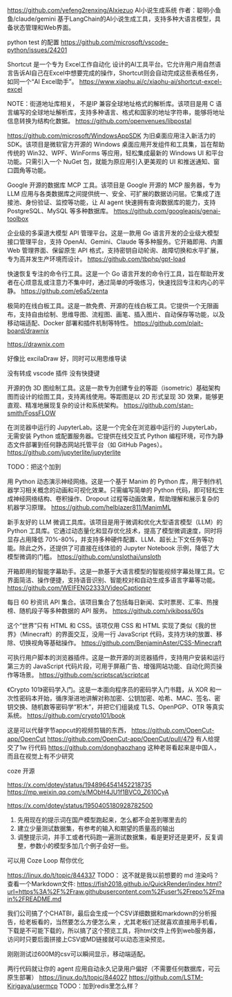 


https://github.com/yefeng2renxing/AIxiezuo
AI小说生成系统 作者：聪明小鱼鱼/claude/gemini
基于LangChain的AI小说生成工具，支持多种大语言模型，具备状态管理和Web界面。



python test 的配置
https://github.com/microsoft/vscode-python/issues/24201

Shortcut 是一个专为 Excel工作自动化 设计的AI工具平台。它允许用户用自然语言告诉AI自己在Excel中想要完成的操作，Shortcut则会自动完成这些表格任务，如同一个“AI Excel助手”。
https://www.xiaohu.ai/c/xiaohu-ai/shortcut-excel-excel




NOTE：街道地址库相关， 不是IP
兼容全球地址格式的解析库。该项目是用 C 语言编写的全球地址解析库，支持多种语言、格式和国家的地址字符串，能够将地址信息转换为结构化数据。
https://github.com/openvenues/libpostal


https://github.com/microsoft/WindowsAppSDK
为旧桌面应用注入新活力的 SDK。该项目是微软官方开源的 Windows 桌面应用开发组件和工具集，旨在帮助传统的 Win32、WPF、WinForms 等应用，轻松集成最新的 Windows UI 和平台功能。只需引入一个 NuGet 包，就能为原应用引入更美观的 UI 和推送通知、窗口圆角等功能。

Google 开源的数据库 MCP 工具。该项目是 Google 开源的 MCP 服务器，专为 LLM 应用与各类数据库之间提供统一、安全、可扩展的数据访问层。它集成了连接池、身份验证、监控等功能，让 AI agent 快速拥有查询数据库的能力，支持 PostgreSQL、MySQL 等多种数据库。
https://github.com/googleapis/genai-toolbox

企业级的多渠道大模型 API 管理平台。这是一款用 Go 语言开发的企业级大模型接口管理平台，支持 OpenAI、Gemini、Claude 等多种服务。它开箱即用、内置 Web 管理界面、保留原生 API 格式，支持密钥自动轮询、故障切换和水平扩展，专为高并发生产环境而设计。
https://github.com/tbphp/gpt-load

快速恢复专注的命令行工具。这是一个 Go 语言开发的命令行工具，旨在帮助开发者在心烦意乱或注意力不集中时，通过简单的呼吸练习，快速找回专注和内心的平静。
https://github.com/e6a5/zenta


极简的在线白板工具。这是一款免费、开源的在线白板工具。它提供一个无限画布，支持自由绘制、思维导图、流程图、画笔、插入图片、自动保存等功能，以及移动端适配、Docker 部署和插件机制等特性。
https://github.com/plait-board/drawnix

https://drawnix.com

好像比 excilaDraw 好，同时可以用思维导读

没有转成 vscode 插件
没有快捷键


开源的伪 3D 图绘制工具。这是一款专为创建专业的等距（isometric）基础架构图而设计的绘图工具，支持离线使用。等距图是以 2D 形式呈现 3D 效果，能够更直观、精准地展现复杂的设计和系统架构。
https://github.com/stan-smith/FossFLOW

在浏览器中运行的 JupyterLab。这是一个完全在浏览器中运行的 JupyterLab，无需安装 Python 或配置服务器。它提供在线交互式 Python 编程环境，可作为静态文件部署到任何静态网站托管平台（如 GitHub Pages）。
https://github.com/jupyterlite/jupyterlite

TODO：把这个加到






用 Python 动态演示神经网络。这是一个基于 Manim 的 Python 库，用于制作机器学习相关概念的动画和可视化效果。只需编写简单的 Python 代码，即可轻松生成神经网络结构、卷积操作、Dropout 过程等动画效果，帮助理解和展示复杂的机器学习原理。
https://github.com/helblazer811/ManimML

新手友好的 LLM 微调工具库。该项目是用于微调和优化大型语言模型（LLM）的 Python 工具库。它通过动态量化和显存优化技术，提高了模型微调速度，同时将显存占用降低 70%-80%，并支持多种硬件配置、LLM、超长上下文任务等功能。除此之外，还提供了可直接在线体验的 Jupyter Notebook 示例，降低了大模型微调的门槛。
https://github.com/unslothai/unsloth

开箱即用的智能字幕助手。这是一款基于大语言模型的智能视频字幕处理工具。它界面简洁、操作便捷，支持语音识别、智能校对和自动生成多语言字幕等功能。
https://github.com/WEIFENG2333/VideoCaptioner


每日 60 秒资讯 API 集合。该项目集合了包括每日新闻、实时票房、汇率、热搜榜、随机段子等多种数据的 API 服务。
https://github.com/vikiboss/60s

这个“世界”只有 HTML 和 CSS。该项仅用 CSS 和 HTML 实现了类似《我的世界》（Minecraft）的界面交互，没用一行 JavaScript 代码，支持方块的放置、移除、切换视角等基础操作。
https://github.com/BenjaminAster/CSS-Minecraft

可执行用户脚本的浏览器插件。这是一款开源的浏览器插件，支持用户安装和运行第三方的 JavaScript 代码片段，可用于屏蔽广告、增强网站功能、自动化网页操作等场景。
https://github.com/scriptscat/scriptcat

《Crypto 101》密码学入门。这是一本面向程序员的密码学入门书籍，从 XOR 和一次性密码本开始，循序渐进地讲解对称加密、公钥加密、哈希、MAC、签名、密钥交换、随机数等密码学“积木”，并把它们组装成 TLS、OpenPGP、OTR 等真实系统。
https://github.com/crypto101/book


这是可以代替字节appcut的视频剪辑的东西，
https://github.com/OpenCut-app/OpenCut
https://github.com/OpenCut-app/OpenCut/pull/479
有人给提交了1w 行代码
https://github.com/donghaozhang
这种老哥看起来是中国人，而且在视觉上有不少研究

coze 开源

https://x.com/dotey/status/1948964541452218735
https://mp.weixin.qq.com/s/MObH4JU1f1BVC0_Z610CyA

https://x.com/dotey/status/1950405180928782500
1. 先用现在的提示词在国产模型跑起来，怎么都不会差到哪里去的
2. 建立少量测试数据集，有参考的输入和期望的质量高的输出
3. 调整提示词，并手工或者代码跑一遍测试数据集，看是更好还是更坏，反复调整，参数小的模型多加几个例子会好一些。

可以用 Coze Loop 帮你优化


https://linux.do/t/topic/844337
TODO： 这不就是我以前想要的 md 渲染吗？
查看一个Markdown文件:
https://fish2018.github.io/QuickRender/index.html?url=https%3A%2F%2Fraw.githubusercontent.com%2Fuser%2Frepo%2Fmain%2FREADME.md

我们公司搞了个CHATBI，最后会生成一个CSV详细数据和markdown的分析报告，给老板看的，当然要怎么方便怎么来
，尤其老板们还就喜欢直接用手机看，下载是不可能下载的，所以搞了这个预览工具，将html文件上传到web服务器，
访问时只要后面拼接上CSV或MD链接就可以动态渲染预览。

刚刚测试过600M的csv可以瞬间显示，移动端适配。

两行代码就让你的 agent 应用自动永久记录用户偏好（不需要任何数据库，可云原生部署）
https://linux.do/t/topic/844027
https://github.com/LSTM-Kirigaya/usermcp
TODO：加到redis里怎么样？